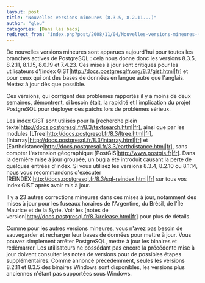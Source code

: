 ```yaml
---
layout: post
title: "Nouvelles versions mineures (8.3.5, 8.2.11...)"
author: "gleu"
categories: [Dans les bacs]
redirect_from: "index.php?post/2008/11/04/Nouvelles-versions-mineures-(8.3.5,-8.2.11...)"
---
```





<!--more-->


De nouvelles versions mineures sont apparues aujourd'hui pour toutes les branches actives de PostgreSQL : cela nous donne donc les versions 8.3.5, 8.2.11, 8.1.15, 8.0.19 et 7.4.23. Ces mises à jour sont critiques pour les utilisateurs d'[index GiST|http://docs.postgresqlfr.org/8.3/gist.html|fr] et pour ceux qui ont des bases de données en langue autre que l'anglais. Mettez à jour dès que possible.



Ces versions, qui corrigent des problèmes rapportés il y a moins de deux semaines, démontrent, si besoin était, la rapidité et l'implication du projet PostgreSQL pour déployer des patchs lors de problèmes sérieux.



Les index GiST sont utilisés pour la [recherche plein texte|http://docs.postgresql.fr/8.3/textsearch.html|fr], ainsi que par les modules [LTree|http://docs.postgresql.fr/8.3/ltree.html|fr], [Intarray|http://docs.postgresql.fr/8.3/intarray.html|fr] et [Earthdistance|http://docs.postgresql.fr/8.3/earthdistance.html|fr], sans compter l'extension géographique [PostGIS|http://www.postgis.fr|fr]. Dans la dernière mise à jour groupée, un bug a été introduit causant la perte de quelques entrées d'index. Si vous utilisez les versions 8.3.4, 8.2.10 ou 8.1.14, nous vous recommandons d'exécuter [REINDEX|http://docs.postgresql.fr/8.3/sql-reindex.html|fr] sur tous vos index GiST après avoir mis à jour.



Il y a 23 autres corrections mineures dans ces mises à jour, notamment des mises à jour pour les fuseaux horaires de l'Argentine, du Brésil, de l'Île Maurice et de la Syrie. Voir les [notes de version|http://docs.postgresql.fr/8.3/release.html|fr] pour plus de détails.



Comme pour les autres versions mineures, vous n'avez pas besoin de sauvegarder et recharger leur bases de données pour mettre à jour. Vous pouvez simplement arrêter PostgreSQL, mettre à jour les binaires et redémarrer. Les utilisateurs ne possédant pas encore la précédente mise à jour doivent consulter les notes de versions pour de possibles étapes supplémentaires. Comme annoncé précédemment, seules les versions 8.2.11 et 8.3.5 des binaires Windows sont disponibles, les versions plus anciennes n'étant pas supportées sous Windows.